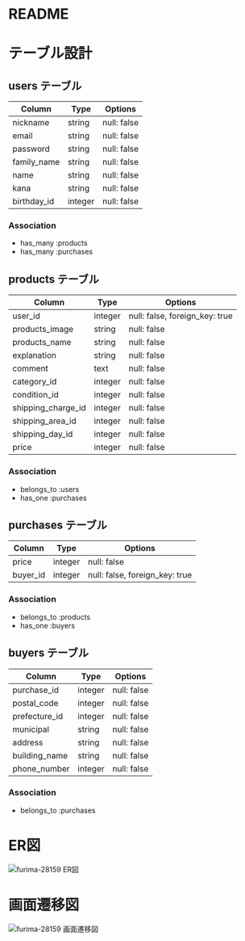 # README
<!-- 
This README would normally document whatever steps are necessary to get the
application up and running.

Things you may want to cover:

* Ruby version

* System dependencies

* Configuration

* Database creation

* Database initialization

* How to run the test suite

* Services (job queues, cache servers, search engines, etc.)

* Deployment instructions

* ... -->

# テーブル設計

## users テーブル

| Column       | Type    | Options     |
| ------------ | ------- | ----------- |
| nickname     | string  | null: false |
| email        | string  | null: false |
| password     | string  | null: false |
| family_name  | string  | null: false |
| name         | string  | null: false |
| kana         | string  | null: false |
| birthday_id  | integer | null: false |

### Association
- has_many :products
- has_many :purchases


## products テーブル

| Column              | Type    | Options                        |
| ------------------- | ------- | ------------------------------ |
| user_id             | integer | null: false, foreign_key: true |
| products_image      | string  | null: false                    |
| products_name       | string  | null: false                    |
| explanation         | string  | null: false                    |
| comment             | text    | null: false                    |
| category_id         | integer | null: false                    |
| condition_id        | integer | null: false                    |
| shipping_charge_id  | integer | null: false                    |
| shipping_area_id    | integer | null: false                    |
| shipping_day_id     | integer | null: false                    |
| price               | integer | null: false                    |

### Association
- belongs_to :users
- has_one :purchases

## purchases テーブル
| Column      | Type    | Options                        |
| ----------- | ------- | ------------------------------ |
| price       | integer | null: false                    |
| buyer_id    | integer | null: false, foreign_key: true |

### Association
- belongs_to :products
- has_one :buyers


## buyers テーブル
| Column            | Type    | Options     |
| ----------------- | ------- | ----------- |
| purchase_id       | integer | null: false |
| postal_code       | integer | null: false |
| prefecture_id     | integer | null: false |
| municipal         | string  | null: false |
| address           | string  | null: false |
| building_name     | string  | null: false |
| phone_number      | integer | null: false |

### Association
- belongs_to :purchases

<!-- ## comments テーブル
| Column      | Type     | Options     |
| ----------- | -------- | ----------- |
| text        | string   | null: false |
| user_id     | integer  | null: false |
| product_id  | integer  | null: false |

### Association -->

# ER図
![furima-28159 ER図](https://user-images.githubusercontent.com/69197315/93693887-9c7ae580-fb40-11ea-8839-77fb1cc269a8.png)

# 画面遷移図
![furima-28159 画面遷移図](https://user-images.githubusercontent.com/69197315/93693890-a43a8a00-fb40-11ea-8a75-7f2b942d4521.png)





